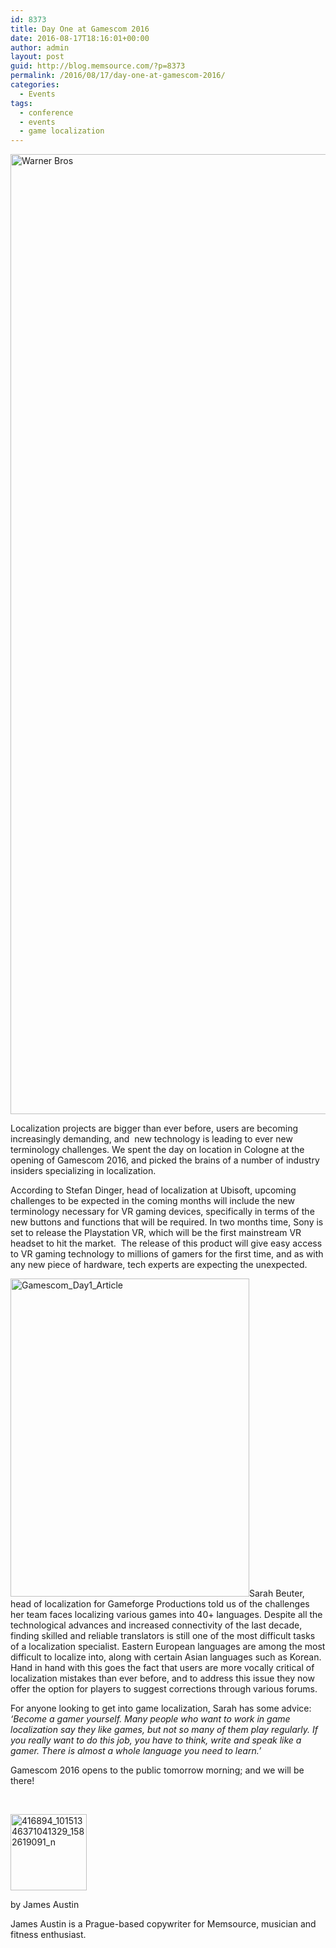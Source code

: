 ```yaml
---
id: 8373
title: Day One at Gamescom 2016
date: 2016-08-17T18:16:01+00:00
author: admin
layout: post
guid: http://blog.memsource.com/?p=8373
permalink: /2016/08/17/day-one-at-gamescom-2016/
categories:
  - Events
tags:
  - conference
  - events
  - game localization
---
```

[<img class="alignnone wp-image-8375 size-full" src="/wp-content/uploads/2016/08/Warner-Bros-e1471453747233.jpg" alt="Warner Bros" width="2048" height="1536" data-id="8375" />](/wp-content/uploads/2016/08/Warner-Bros-e1471453747233.jpg)

<span style="font-weight: 400;">Localization projects are bigger than ever before, users are becoming increasingly demanding, and  new technology is leading to ever new terminology challenges. We spent the day on location in Cologne at the opening of Gamescom 2016, and picked the brains of a number of industry insiders specializing in localization.</span>

<!--more-->

<span style="font-weight: 400;">According to Stefan Dinger, head of localization at Ubisoft, upcoming challenges to be expected in the coming months will include the new terminology necessary for VR gaming devices, specifically in terms of the new buttons and functions that will be required. In two months time, Sony is set to release the Playstation VR, which will be the first mainstream VR headset to hit the market.  The release of this product will give easy access to VR gaming technology to millions of gamers for the first time, and as with any new piece of hardware, tech experts are expecting the unexpected.</span>

<span style="font-weight: 400;"><a href="/wp-content/uploads/2016/08/Gamescom_Day1_Article-e1471452814824.jpg"><img class=" wp-image-8374 alignleft" src="/wp-content/uploads/2016/08/Gamescom_Day1_Article-e1471452814824.jpg" alt="Gamescom_Day1_Article" width="382" height="509" data-id="8374" /></a>Sarah Beuter, head of localization for Gameforge Productions told us of the challenges her team faces localizing various games into 40+ languages. Despite all the technological advances and increased connectivity of the last decade, finding skilled and reliable translators is still one of the most difficult tasks of a localization specialist. Eastern European languages are among the most difficult to localize into, along with certain Asian languages such as Korean. Hand in hand with this goes the fact that users are more vocally critical of localization mistakes than ever before, and to address this issue they now offer the option for players to suggest corrections through various forums.</span>

<span style="font-weight: 400;">For anyone looking to get into game localization, Sarah has some advice: </span>_<span style="font-weight: 400;">‘Become a gamer yourself. Many people who want to work in game localization say they like games, but not so many of them play regularly. If you really want to do this job, you have to think, write and speak like a gamer. There is almost a whole language you need to learn.’</span>_

<span style="font-weight: 400;">Gamescom 2016 opens to the public tomorrow morning; and we will be there!</span>

&nbsp;

[<img class="wp-image-7558 alignleft" src="/wp-content/uploads/2016/06/416894_10151346371041329_1582619091_n-300x300.jpg" alt="416894_10151346371041329_1582619091_n" width="122" height="122" data-id="7558" />](/wp-content/uploads/2016/06/416894_10151346371041329_1582619091_n.jpg)

by James Austin

James Austin is a Prague-based copywriter for Memsource, musician and fitness enthusiast.